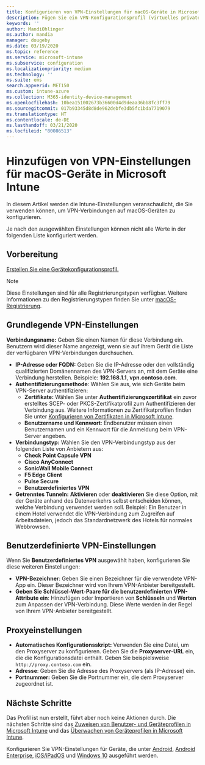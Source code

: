 ```yaml
---
title: Konfigurieren von VPN-Einstellungen für macOS-Geräte in Microsoft Intune – Azure | Microsoft-Dokumentation
description: Fügen Sie ein VPN-Konfigurationsprofil (virtuelles privates Netzwerk) hinzu, oder erstellen Sie ein solches. Dies beinhaltet Verbindungsdetails, getrenntes Tunneln, benutzerdefinierte VPN-Einstellungen mit Bezeichner und Schlüssel-Wert-Paaren, Proxyeinstellungen mit Konfigurationsskript, IP- oder FQDN-Adresse sowie TCP-Port in Microsoft Intune auf Geräten, die unter macOS ausgeführt werden.
keywords: ''
author: MandiOhlinger
ms.author: mandia
manager: dougeby
ms.date: 03/19/2020
ms.topic: reference
ms.service: microsoft-intune
ms.subservice: configuration
ms.localizationpriority: medium
ms.technology: ''
ms.suite: ems
search.appverid: MET150
ms.custom: intune-azure
ms.collection: M365-identity-device-management
ms.openlocfilehash: 10bea151002673b36600d4d9deaa36bb8fc3ff79
ms.sourcegitcommit: 017b93345d8d8de962debfe3db5fc1bda7719079
ms.translationtype: HT
ms.contentlocale: de-DE
ms.lasthandoff: 03/21/2020
ms.locfileid: "80086513"
---
```

# <a name="add-vpn-settings-on-macos-devices-in-microsoft-intune"></a>Hinzufügen von VPN-Einstellungen für macOS-Geräte in Microsoft Intune

In diesem Artikel werden die Intune-Einstellungen veranschaulicht, die Sie verwenden können, um VPN-Verbindungen auf macOS-Geräten zu konfigurieren.

Je nach den ausgewählten Einstellungen können nicht alle Werte in der folgenden Liste konfiguriert werden.

## <a name="before-you-begin"></a>Vorbereitung

[Erstellen Sie eine Gerätekonfigurationsprofil.](vpn-settings-configure.md)

> [!NOTE]
> Diese Einstellungen sind für alle Registrierungstypen verfügbar. Weitere Informationen zu den Registrierungstypen finden Sie unter [macOS-Registrierung](../enrollment/macos-enroll.md).

## <a name="base-vpn-settings"></a>Grundlegende VPN-Einstellungen

**Verbindungsname:** Geben Sie einen Namen für diese Verbindung ein. Benutzern wird dieser Name angezeigt, wenn sie auf ihrem Gerät die Liste der verfügbaren VPN-Verbindungen durchsuchen.
- **IP-Adresse oder FQDN:** Geben Sie die IP-Adresse oder den vollständig qualifizierten Domänennamen des VPN-Servers an, mit dem Geräte eine Verbindung herstellen. Beispiele: **192.168.1.1**, **vpn.contoso.com**.
- **Authentifizierungsmethode**: Wählen Sie aus, wie sich Geräte beim VPN-Server authentifizieren:
  - **Zertifikate:** Wählen Sie unter **Authentifizierungszertifikat** ein zuvor erstelltes SCEP- oder PKCS-Zertifikatprofil zum Authentifizieren der Verbindung aus. Weitere Informationen zu Zertifikatprofilen finden Sie unter [Konfigurieren von Zertifikaten in Microsoft Intune](../protect/certificates-configure.md).
  - **Benutzername und Kennwort**: Endbenutzer müssen einen Benutzernamen und ein Kennwort für die Anmeldung beim VPN-Server angeben.
- **Verbindungstyp:** Wählen Sie den VPN-Verbindungstyp aus der folgenden Liste von Anbietern aus:
  - **Check Point Capsule VPN**
  - **Cisco AnyConnect**
  - **SonicWall Mobile Connect**
  - **F5 Edge Client**
  - **Pulse Secure**
  - **Benutzerdefiniertes VPN**
- **Getrenntes Tunneln:** **Aktivieren** oder **deaktivieren** Sie diese Option, mit der Geräte anhand des Datenverkehrs selbst entscheiden können, welche Verbindung verwendet werden soll. Beispiel: Ein Benutzer in einem Hotel verwendet die VPN-Verbindung zum Zugreifen auf Arbeitsdateien, jedoch das Standardnetzwerk des Hotels für normales Webbrowsen.

<!--- **Per-app VPN** - Select this option if you want to associate this VPN connection with an iOS/iPadOS or macOS app so that the connection will be opened when the app is run. You can associate the VPN profile with an app when you assign the software. For more information, see [How to assign and monitor apps](../apps/apps-deploy.md). --->

## <a name="custom-vpn-settings"></a>Benutzerdefinierte VPN-Einstellungen

Wenn Sie **Benutzerdefiniertes VPN** ausgewählt haben, konfigurieren Sie diese weiteren Einstellungen:

- **VPN-Bezeichner**: Geben Sie einen Bezeichner für die verwendete VPN-App ein. Dieser Bezeichner wird von Ihrem VPN-Anbieter bereitgestellt.
- **Geben Sie Schlüssel-Wert-Paare für die benutzerdefinierten VPN-Attribute ein**: Hinzufügen oder Importieren von **Schlüsseln** und **Werten** zum Anpassen der VPN-Verbindung. Diese Werte werden in der Regel von Ihrem VPN-Anbieter bereitgestellt.

## <a name="proxy-settings"></a>Proxyeinstellungen

- **Automatisches Konfigurationsskript:** Verwenden Sie eine Datei, um den Proxyserver zu konfigurieren. Geben Sie die **Proxyserver-URL** ein, die die Konfigurationsdatei enthält. Geben Sie beispielsweise `http://proxy.contoso.com` ein.
- **Adresse**: Geben Sie die Adresse des Proxyservers (als IP-Adresse) ein.
- **Portnummer:** Geben Sie die Portnummer ein, die dem Proxyserver zugeordnet ist.

## <a name="next-steps"></a>Nächste Schritte

Das Profil ist nun erstellt, führt aber noch keine Aktionen durch. Die nächsten Schritte sind das [Zuweisen von Benutzer- und Geräteprofilen in Microsoft Intune](device-profile-assign.md) und das [Überwachen von Geräteprofilen in Microsoft Intune](device-profile-monitor.md).

Konfigurieren Sie VPN-Einstellungen für Geräte, die unter [Android](vpn-settings-android.md), [Android Enterprise](vpn-settings-android-enterprise.md), [iOS/iPadOS](vpn-settings-ios.md) und [Windows 10](vpn-settings-windows-10.md) ausgeführt werden.
